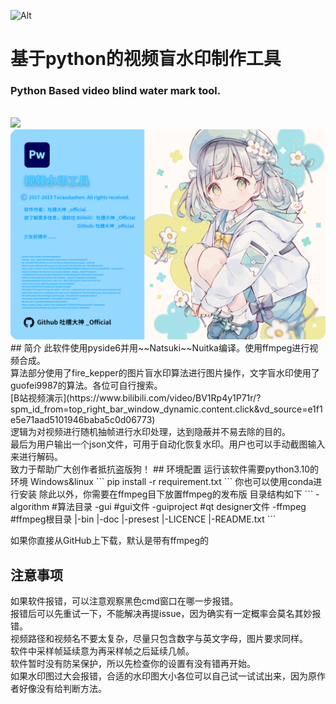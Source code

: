 ![Alt](https://repobeats.axiom.co/api/embed/30e3f4c85c3c74c1e22a1c0872a1165809c7ace8.svg "Repobeats analytics image")


# **基于python的视频盲水印制作工具**
 ### Python Based video blind water mark tool.
 <br>
<img src="https://moe-counter.glitch.me/get/@:tucaodashen?theme=rule34" /><br>
<img src="https://github.com/tucaodashen/invisible_video_watermark/blob/main/readme/splash.png?raw=true" /><br>
## 简介
此软件使用pyside6并用~~Natsuki~~Nuitka编译。使用ffmpeg进行视频合成。
<br>
算法部分使用了fire_kepper的图片盲水印算法进行图片操作，文字盲水印使用了guofei9987的算法。各位可自行搜索。
<br>
[B站视频演示](https://www.bilibili.com/video/BV1Rp4y1P71r/?spm_id_from=top_right_bar_window_dynamic.content.click&vd_source=e1f1e5e71aad5101946baba5c0d06773)
<br>
逻辑为对视频进行随机抽帧进行水印处理，达到隐蔽并不易去除的目的。
<br>
最后为用户输出一个json文件，可用于自动化恢复水印。用户也可以手动截图输入来进行解码。
<br>
致力于帮助广大创作者抵抗盗版狗！
## 环境配置
运行该软件需要python3.10的环境
Windows&linux
```
pip install -r requirement.txt
```
你也可以使用conda进行安装
除此以外，你需要在ffmpeg目下放置ffmpeg的发布版
目录结构如下
```
-algorithm #算法目录
-gui #gui文件
-guiproject #qt designer文件
-ffmpeg #ffmpeg根目录
|-bin
|-doc
|-presest
|-LICENCE
|-README.txt
```

如果你直接从GitHub上下载，默认是带有ffmpeg的
## 注意事项
如果软件报错，可以注意观察黑色cmd窗口在哪一步报错。
<br>
报错后可以先重试一下，不能解决再提issue，因为确实有一定概率会莫名其妙报错。
<br>
视频路径和视频名不要太复杂，尽量只包含数字与英文字母，图片要求同样。
<br>
软件中采样帧延续意为再采样帧之后延续几帧。
<br>
软件暂时没有防呆保护，所以先检查你的设置有没有错再开始。
<br>
如果水印图过大会报错，合适的水印图大小各位可以自己试一试试出来，因为原作者好像没有给判断方法。
